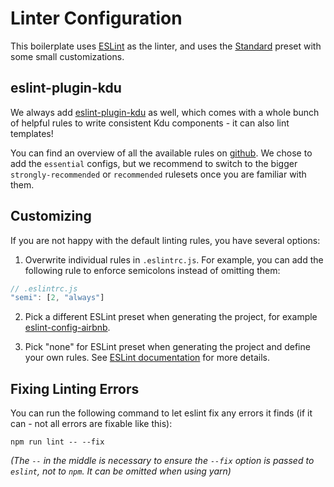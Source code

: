 # Linter Configuration

This boilerplate uses [ESLint](https://eslint.org/) as the linter, and uses the [Standard](https://github.com/feross/standard/blob/master/RULES.md) preset with some small customizations.

## eslint-plugin-kdu

We always add [eslint-plugin-kdu](https://github.com/khanhduy1407/eslint-plugin-kdu) as well, which comes with a whole bunch of helpful rules to write consistent Kdu components - it can also lint templates!

You can find an overview of all the available rules on [github](https://github.com/khanhduy1407/eslint-plugin-kdu#gear-configs). We chose to add the `essential` configs, but we recommend to switch to the bigger `strongly-recommended` or `recommended` rulesets once you are familiar with them.

## Customizing

If you are not happy with the default linting rules, you have several options:

1. Overwrite individual rules in `.eslintrc.js`. For example, you can add the following rule to enforce semicolons instead of omitting them:

  ``` js
  // .eslintrc.js
  "semi": [2, "always"]
  ```

2. Pick a different ESLint preset when generating the project, for example [eslint-config-airbnb](https://github.com/airbnb/javascript/tree/master/packages/eslint-config-airbnb).

3. Pick "none" for ESLint preset when generating the project and define your own rules. See [ESLint documentation](https://eslint.org/docs/rules/) for more details.

## Fixing Linting Errors

You can run the following command to let eslint fix any errors it finds (if it can - not all errors are fixable like this):

```
npm run lint -- --fix
```

*(The `--` in the middle is necessary to ensure the `--fix` option is passed to `eslint`, not to `npm`. It can be omitted when using yarn)*



